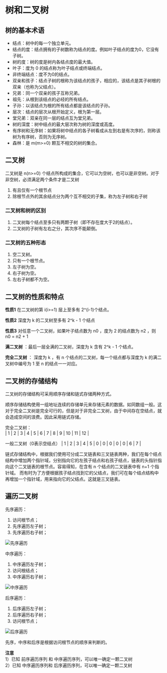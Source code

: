 # 树和二叉树

## 树的基本术语
- 结点：树中的每一个独立单元。
- 结点的度：结点拥有的子树数称为结点的度。例如叶子结点的度为0，它没有子树。
- 树的度：树的度是树内各结点度的最大值。
- 叶子：度为 0 的结点称为叶子结点或终端结点。
- 非终端结点：度不为0的结点。
- 双亲和孩子：结点子树的根称为该结点的孩子，相应的，该结点是其子树根的双亲（也称为父结点）。
- 兄弟：同一个双亲的孩子互称兄弟。
- 祖先：从根到该结点的必经的所有结点。
- 子孙：以该结点为根的所有结点都是该结点的子孙。
- 层次：结点的层次从根开始定义，根为第一层。
- 堂兄弟：双亲在同一层的结点互为堂兄弟。
- 树的深度：树中结点的最大层次称为树的深度或高度。
- 有序树和无序树：如果将树中结点的各子树看成从左到右是有次序的，则称该树为有序树，否则为无序树。
- 森林：是 m(m>=0) 颗互不相交的树的集合。

## 二叉树
二叉树是 n(n>=0) 个结点所构成的集合，它可以为空树，也可以是非空树。对于非空树，必须满足两个条件才是二叉树
1. 有且仅有一个根节点  
2. 除根节点外的其余结点分为两个互不相交的子集，称为左子树和右子树

### 二叉树和树的区别
1. 二叉树每个结点至多只有两颗子树（即不存在度大于2的结点）。  
2. 二叉树的子树有左右之分，其次序不能颠倒。

### 二叉树的五种形态
1. 空二叉树。   
2. 只有一个根节点。  
3. 左子树为空。  
4. 右子树为空。  
5. 左右子树都不为空。  

## 二叉树的性质和特点
**性质1**  在二叉树的第 i(i>=1) 层上至多有 2^(i-1)个结点。

**性质2**  深度为 k 的二叉树至多有 2^k - 1 个结点

**性质3**  对任意一个二叉树，如果叶子结点数为 n0 ，度为 2 的结点数为 n2 ，则 n0 = n2 + 1

**满二叉树**  ：最后一层全满的二叉树，深度为 k 含有 2^k - 1 个结点。

**完全二叉树** ： 深度为 k ，有 n 个结点的二叉树，每一个结点都与深度为 k 的满二叉树中编号为 1 至 n 的结点一一对应。

## 二叉树的存储结构
二叉树的存储结构可采用顺序存储和链式存储两种方式。

顺序存储结构使用一组地址连续的存储单元来存储元素的数据。如同数组一般。这对于完全二叉树是完全可行的，但是对于非完全二叉树，由于中间存在空结点，就会造成空间的浪费。因此采用链式存储。

完全二叉树：  
| 1 | 2 | 3 | 4 | 5  | 6 | 7 | 8 | 9 | 10 | 11 | 12 |

一般二叉树（0表示空结点）
| 1 | 2 | 3 | 4 | 5  | 0 | 0 | 0 | 0 | 0 | 6 | 7 |


链式存储结构中，根据我们使用可分成二叉链表和三叉链表两种，我们在每个结点结构中增加两个指针域，分别指向它的左孩子结点和右孩子结点，链表的头指针指向这个二叉链表的根节点。容易得知，在含有 n 个结点的二叉链表中有 n+1 个指针域。
而有时为了方便根据孩子结点找到它的父结点，我们可在每个结点结构中再增加一个指针域，用来指向它的父结点。这就是三叉链表。

## 遍历二叉树
先序遍历：  
1. 访问根节点；
2. 先序遍历左子树；  
3. 先序遍历右子树；

![先序遍历](https://img-blog.csdn.net/20150711163642225)

中序遍历：
1. 中序遍历左子树；  
2. 访问根结点；  
3. 中序遍历右子树；

![中序遍历](https://img-blog.csdn.net/20150711163947878)

后序遍历：
1. 后序遍历左子树；
2. 后序遍历右子树；
3. 访问根节点；

![后序遍历](https://img-blog.csdn.net/20150711164230063)

先序，中序和后序是根据访问根节点的顺序来判断的。

**注意**  
1）已知 前序遍历序列 和 中序遍历序列，可以唯一确定一颗二叉树    
2）已知 中序遍历序列和 后序遍历序列，可以唯一确定一颗二叉树 